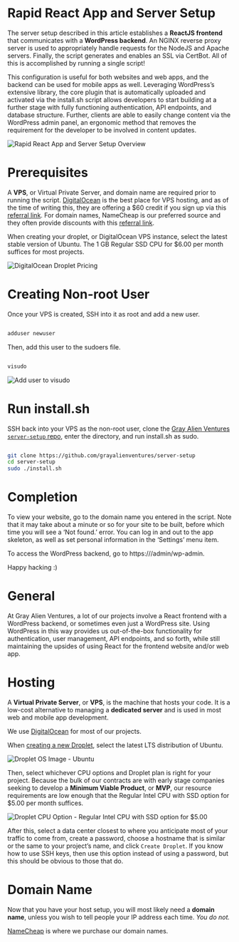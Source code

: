 # Rapid React App and Server Setup



The server setup described in this article establishes a **ReactJS frontend** that communicates with a **WordPress backend**.  An NGINX reverse proxy server is used to appropriately handle requests for the NodeJS and Apache servers.  Finally, the script generates and enables an SSL via CertBot.  All of this is accomplished by running a single script!

This configuration is useful for both websites and web apps, and the backend can be used for mobile apps as well.  Leveraging WordPress’s extensive library, the core plugin that is automatically uploaded and activated via the install.sh script allows developers to start building at a further stage with fully functioning authentication, API endpoints, and database structure.  Further, clients are able to easily change content via the WordPress admin panel, an ergonomic method that removes the requirement for the developer to be involved in content updates.



![Rapid React App and Server Setup Overview](https://github.com/grayalienventures/server-setup/blob/main/images/script_server_setup.png)



# Prerequisites



A **VPS**, or Virtual Private Server, and domain name are required prior to running the script.  [DigitalOcean](https://m.do.co/c/8b231954196d) is the best place for VPS hosting, and as of the time of writing this, they are offering a $60 credit if you sign up via this [referral link](https://m.do.co/c/8b231954196d).  For domain names, NameCheap is our preferred source and they often provide discounts with this [referral link](https://namecheap.pxf.io/qnmagq).

When creating your droplet, or DigitalOcean VPS instance, select the latest stable version of Ubuntu.  The 1 GB Regular SSD CPU for $6.00 per month suffices for most projects.



![DigitalOcean Droplet Pricing](https://github.com/grayalienventures/server-setup/blob/main/images/droplet_pricing.png)



# Creating Non-root User



Once your VPS is created, SSH into it as root and add a new user.



```bash

adduser newuser

```



Then, add this user to the sudoers file.



```bash

visudo

```



![Add user to visudo](https://github.com/grayalienventures/server-setup/blob/main/images/visudo.png)



# Run install.sh



SSH back into your VPS as the non-root user, clone the [Gray Alien Ventures `server-setup` repo](https://github.com/grayalienventures/server-setup), enter the directory, and run install.sh as sudo.



```bash

git clone https://github.com/grayalienventures/server-setup
cd server-setup
sudo ./install.sh

```



# Completion



To view your website, go to the domain name you entered in the script.  Note that it may take about a minute or so for your site to be built, before which time you will see a ‘Not found.’ error.  You can log in and out to the app skeleton, as well as set personal information in the ‘Settings’ menu item.

To access the WordPress backend, go to https://<your domain>/admin/wp-admin.

Happy hacking :)






# General



At Gray Alien Ventures, a lot of our projects involve a React frontend with a WordPress backend, or sometimes even just a WordPress site. Using WordPress in this way provides us out-of-the-box functionality for authentication, user management, API endpoints, and so forth, while still maintaining the upsides of using React for the frontend website and/or web app.

  

# Hosting

  

A **Virtual Private Server**, or **VPS**, is the machine that hosts your code. It is a low-cost alternative to managing a **dedicated server** and is used in most web and mobile app development.

  

We use [DigitalOcean](https://m.do.co/c/8b231954196d) for most of our projects.

  

When [creating a new Droplet](https://m.do.co/c/8b231954196d), select the latest LTS distribution of Ubuntu.

  

![Droplet OS Image - Ubuntu](https://github.com/grayalienventures/server-setup/blob/main/images/os_image.png)

  

Then, select whichever CPU options and Droplet plan is right for your project. Because the bulk of our contracts are with early stage companies seeking to develop a **Minimum Viable Product**, or **MVP**, our resource requirements are low enough that the Regular Intel CPU with SSD option for $5.00 per month suffices.

  

![Droplet CPU Option - Regular Intel CPU with SSD option for $5.00](https://github.com/grayalienventures/server-setup/blob/main/images/droplet_plan.png)

  

After this, select a data center closest to where you anticipate most of your traffic to come from, create a password, choose a hostname that is similar or the same to your project’s name, and click `Create Droplet`. If you know how to use SSH keys, then use this option instead of using a password, but this should be obvious to those that do.

  

# Domain Name

  

Now that you have your host setup, you will most likely need a **domain name**, unless you wish to tell people your IP address each time. *You do not.*

  

[NameCheap](https://namecheap.pxf.io/qnmagq) is where we purchase our domain names.
